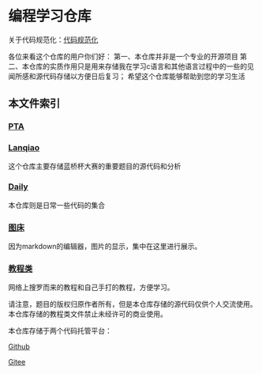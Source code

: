 # 编程学习仓库

关于代码规范化：[代码规范化](./%E6%95%99%E7%A8%8B%E7%B1%BB/%E4%BB%A3%E7%A0%81%E8%A7%84%E8%8C%83%E5%8C%96%E7%BC%96%E7%A8%8B.md)

各位来看这个仓库的用户你们好：
第一、本仓库并非是一个专业的开源项目
第二、本仓库的实质作用只是用来存储我在学习c语言和其他语言过程中的一些的见闻所感和源代码存储以方便日后复习；
希望这个仓库能够帮助到您的学习生活

## 本文件索引

### [PTA](./PTA/)

### [Lanqiao](./Lanqiao/)

这个仓库主要存储蓝桥杯大赛的重要题目的源代码和分析

### [Daily](./Daily/)

本仓库则是日常一些代码的集合

### [图床](./%E5%9B%BE%E5%BA%8A/)

因为markdown的编辑器，图片的显示，集中在这里进行展示。

### [教程类](./%E6%95%99%E7%A8%8B%E7%B1%BB/)

网络上搜罗而来的教程和自己手打的教程，方便学习。

请注意，题目的版权归原作者所有，但是本仓库存储的源代码仅供个人交流使用。
本仓库存储的教程类文件禁止未经许可的商业使用。  

本仓库存储于两个代码托管平台：

[Github](https://github.com/liujitong/Study-Program)

[Gitee](https://gitee.com/liujitong/Study-Program)

